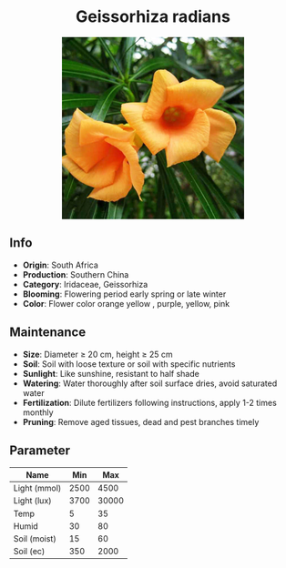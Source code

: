 <h1 align='center'>Geissorhiza radians</h1>
<p align="center">
    <img 
        align='center'
        width='320'
        src="../images/geissorhiza radians.png" 
        alt='Geissorhiza radians' />
</p>

## Info

 - **Origin**: South Africa
 - **Production**: Southern China
 - **Category**: Iridaceae, Geissorhiza
 - **Blooming**: Flowering period early spring or late winter
 - **Color**: Flower color orange yellow , purple, yellow, pink

## Maintenance

 - **Size**: Diameter ≥ 20 cm, height ≥ 25 cm
 - **Soil**: Soil with loose texture or soil with specific nutrients
 - **Sunlight**: Like sunshine, resistant to half shade
 - **Watering**: Water thoroughly after soil surface dries, avoid saturated water
 - **Fertilization**: Dilute fertilizers following instructions, apply 1-2 times monthly
 - **Pruning**: Remove aged tissues, dead and pest branches timely

## Parameter

| Name         | Min  | Max   |
|--------------|------|-------|
| Light (mmol) | 2500 | 4500  |
| Light (lux)  | 3700 | 30000 |
| Temp         | 5    | 35    |
| Humid        | 30   | 80    |
| Soil (moist) | 15   | 60    |
| Soil (ec)    | 350  | 2000  |